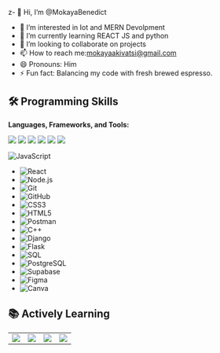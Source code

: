 z- 👋 Hi, I’m @MokayaBenedict
- 👀 I’m interested in Iot and MERN Devolpment 
- 🌱 I’m currently learning REACT JS and python
- 💞️ I’m looking to collaborate on projects
- 📫 How to reach me:mokayaakivatsi@gmail.com
- 😄 Pronouns: Him
- ⚡ Fun fact: Balancing my code with fresh brewed espresso.
## 🛠 Programming Skills  
**Languages, Frameworks, and Tools:**  


 ![](https://img.shields.io/badge/-JavaScript-black?style=for-the-badge&logo=javascript)
 ![](https://img.shields.io/badge/-React-black?style=for-the-badge&logo=react)
 ![](https://img.shields.io/badge/-Node.js-black?style=for-the-badge&logo=node.js)
 ![](https://img.shields.io/badge/-Git-black?style=for-the-badge&logo=git)
 ![](https://img.shields.io/badge/-GitHub-black?style=for-the-badge&logo=github)
 ![](https://img.shields.io/badge/-CSS3-black?style=for-the-badge&logo=css3)



![JavaScript](https://img.shields.io/badge/-JavaScript-black?style=for-the-badge&logo=javascript&logoColor=white)
- ![React](https://img.shields.io/badge/-React-black?style=for-the-badge&logo=react&logoColor=white)
- ![Node.js](https://img.shields.io/badge/-Node.js-black?style=for-the-badge&logo=node.js&logoColor=white)
- ![Git](https://img.shields.io/badge/-Git-black?style=for-the-badge&logo=git&logoColor=white)
- ![GitHub](https://img.shields.io/badge/-GitHub-black?style=for-the-badge&logo=github&logoColor=white)
- ![CSS3](https://img.shields.io/badge/-CSS3-black?style=for-the-badge&logo=css3&logoColor=white)
- ![HTML5](https://img.shields.io/badge/-HTML5-black?style=for-the-badge&logo=html5&logoColor=white)
- ![Postman](https://img.shields.io/badge/-Postman-black?style=for-the-badge&logo=postman&logoColor=white)
- ![C++](https://img.shields.io/badge/-C++-black?style=for-the-badge&logo=cplusplus&logoColor=white)
- ![Django](https://img.shields.io/badge/-Django-black?style=for-the-badge&logo=django&logoColor=white)
- ![Flask](https://img.shields.io/badge/-Flask-black?style=for-the-badge&logo=flask&logoColor=white)
- ![SQL](https://img.shields.io/badge/-SQL-black?style=for-the-badge&logo=postgresql&logoColor=white)
- ![PostgreSQL](https://img.shields.io/badge/-PostgreSQL-black?style=for-the-badge&logo=postgresql&logoColor=white)
- ![Supabase](https://img.shields.io/badge/-Supabase-black?style=for-the-badge&logo=supabase&logoColor=white)
- ![Figma](https://img.shields.io/badge/-Figma-black?style=for-the-badge&logo=figma&logoColor=white)
- ![Canva](https://img.shields.io/badge/-Canva-black?style=for-the-badge&logo=canva&logoColor=white)
## 📚 Actively Learning  

<table>
  <tr>
    <td><img src="https://img.shields.io/badge/-JavaScript-F7DF1E?style=flat&logo=javascript&logoColor=black"></td>
    <td><img src="https://img.shields.io/badge/-React-61DAFB?style=flat&logo=react&logoColor=black"></td>
    <td><img src="https://img.shields.io/badge/-C-A8B9CC?style=flat&logo=c&logoColor=white"></td>
    <td><img src="https://img.shields.io/badge/-Python-3776AB?style=flat&logo=python&logoColor=white"></td>
  </tr>
</table>
<!---
MokayaBenedict/MokayaBenedict is a ✨ special ✨ repository because its `README.md` (this file) appears on your GitHub profile.
You can click the Preview link to take a look at your changes.
--->
